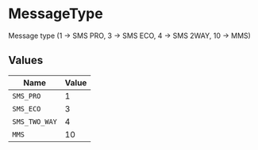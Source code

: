 # MessageType

Message type (1 -> SMS PRO, 3 -> SMS ECO, 4 -> SMS 2WAY, 10 -> MMS)


## Values

| Name          | Value         |
| ------------- | ------------- |
| `SMS_PRO`     | 1             |
| `SMS_ECO`     | 3             |
| `SMS_TWO_WAY` | 4             |
| `MMS`         | 10            |